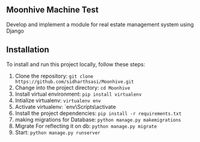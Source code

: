 ## Moonhive Machine Test

Develop and implement a module for real estate management system using Django

## Installation

To install and run this project locally, follow these steps:

1. Clone the repository: `git clone  https://github.com/sidharthsasi/Moonhive.git`
2. Change into the project directory: `cd Moonhive`
3. Install virtual environment: `pip install virtualenv`
4. Intialize virtualenv: `virtualenv env`
5. Activate virtualenv: `env\Scripts\activate
6. Install the project dependencies: `pip install -r requirements.txt`
7. making migrations for Database: `python manage.py makemigrations`
8. Migrate For reflecting it on db: `python manage.py migrate`
9. Start: `python manage.py runserver`